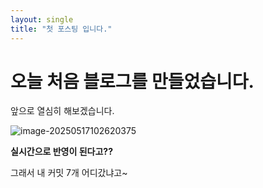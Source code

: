 ```yaml
---
layout: single
title: "첫 포스팅 입니다."
---
```


# 오늘 처음 블로그를 만들었습니다.

앞으로 열심히 해보겠습니다.

![image-20250517102620375](C:\gitblog\lbakim.github.io\images\2025-05-14-first\image-20250517102620375.png)

**실시간으로 반영이 된다고??**



그래서 내 커밋 7개 어디갔냐고~
